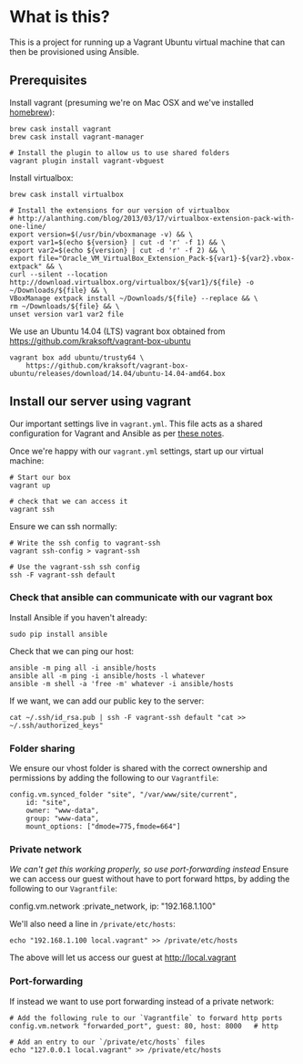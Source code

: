 # What is this?

This is a project for running up a Vagrant Ubuntu virtual machine that can then be provisioned using Ansible.


## Prerequisites

Install vagrant (presuming we're on Mac OSX and we've installed [homebrew](http://brew.sh/)):

    brew cask install vagrant
    brew cask install vagrant-manager

    # Install the plugin to allow us to use shared folders
    vagrant plugin install vagrant-vbguest

Install virtualbox:

    brew cask install virtualbox

    # Install the extensions for our version of virtualbox
    # http://alanthing.com/blog/2013/03/17/virtualbox-extension-pack-with-one-line/
    export version=$(/usr/bin/vboxmanage -v) && \
	export var1=$(echo ${version} | cut -d 'r' -f 1) && \
	export var2=$(echo ${version} | cut -d 'r' -f 2) && \
	export file="Oracle_VM_VirtualBox_Extension_Pack-${var1}-${var2}.vbox-extpack" && \
	curl --silent --location http://download.virtualbox.org/virtualbox/${var1}/${file} -o ~/Downloads/${file} && \
	VBoxManage extpack install ~/Downloads/${file} --replace && \
	rm ~/Downloads/${file} && \
	unset version var1 var2 file

We use an Ubuntu 14.04 (LTS) vagrant box obtained from https://github.com/kraksoft/vagrant-box-ubuntu

    vagrant box add ubuntu/trusty64 \
	    https://github.com/kraksoft/vagrant-box-ubuntu/releases/download/14.04/ubuntu-14.04-amd64.box


## Install our server using vagrant

Our important settings live in `vagrant.yml`.
This file acts as a shared configuration for Vagrant and Ansible as per [these notes](https://www.simonholywell.com/post/2016/02/intelligent-vagrant-and-ansible-files/).

Once we're happy with our `vagrant.yml` settings, start up our virtual machine:

    # Start our box
    vagrant up

    # check that we can access it
    vagrant ssh

Ensure we can ssh normally:

	# Write the ssh config to vagrant-ssh
    vagrant ssh-config > vagrant-ssh

	# Use the vagrant-ssh ssh config
    ssh -F vagrant-ssh default


### Check that ansible can communicate with our vagrant box

Install Ansible if you haven't already:

    sudo pip install ansible

Check that we can ping our host:

    ansible -m ping all -i ansible/hosts
    ansible all -m ping -i ansible/hosts -l whatever
    ansible -m shell -a 'free -m' whatever -i ansible/hosts

If we want, we can add our public key to the server:

    cat ~/.ssh/id_rsa.pub | ssh -F vagrant-ssh default "cat >> ~/.ssh/authorized_keys"


### Folder sharing

We ensure our vhost folder is shared with the correct ownership and permissions
by adding the following to our `Vagrantfile`:

    config.vm.synced_folder "site", "/var/www/site/current",
        id: "site",
        owner: "www-data",
        group: "www-data",
        mount_options: ["dmode=775,fmode=664"]


### Private network

*We can't get this working properly, so use port-forwarding instead*
Ensure we can access our guest without have to port forward https, by adding
the following to our `Vagrantfile`:

  config.vm.network :private_network, ip: "192.168.1.100"

We'll also need a line in `/private/etc/hosts`:

	echo "192.168.1.100 local.vagrant" >> /private/etc/hosts

The above will let us access our guest at http://local.vagrant


### Port-forwarding

If instead we want to use port forwarding instead of a private network:

    # Add the following rule to our `Vagrantfile` to forward http ports
    config.vm.network "forwarded_port", guest: 80, host: 8000   # http

    # Add an entry to our `/private/etc/hosts` files
	echo "127.0.0.1 local.vagrant" >> /private/etc/hosts
